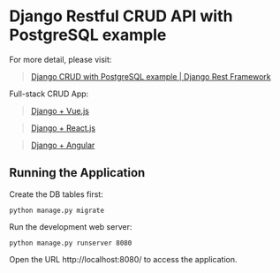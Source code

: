 # Django Restful CRUD API with PostgreSQL example

For more detail, please visit:
> [Django CRUD with PostgreSQL example | Django Rest Framework](https://bezkoder.com/django-postgresql-crud-rest-framework/)

Full-stack CRUD App:
> [Django + Vue.js](https://bezkoder.com/django-vue-js-rest-framework/)

> [Django + React.js](https://bezkoder.com/django-react-axios-rest-framework/)

> [Django + Angular](https://bezkoder.com/django-angular-postgresql/)

## Running the Application

Create the DB tables first:
```
python manage.py migrate
```
Run the development web server:
```
python manage.py runserver 8080
```
Open the URL http://localhost:8080/ to access the application.

